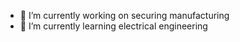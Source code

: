 - 🔭 I’m currently working on securing manufacturing
- 🌱 I’m currently learning electrical engineering
